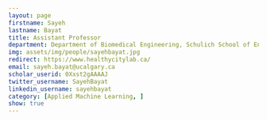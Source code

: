 ```yaml
---
layout: page
firstname: Sayeh
lastname: Bayat
title: Assistant Professor
department: Department of Biomedical Engineering, Schulich School of Engineering
img: assets/img/people/sayehbayat.jpg
redirect: https://www.healthycitylab.ca/
email: sayeh.bayat@ucalgary.ca
scholar_userid: 0Xxst2gAAAAJ
twitter_username: SayehBayat
linkedin_username: sayehbayat
category: [Applied Machine Learning, ]
show: true
---
```

